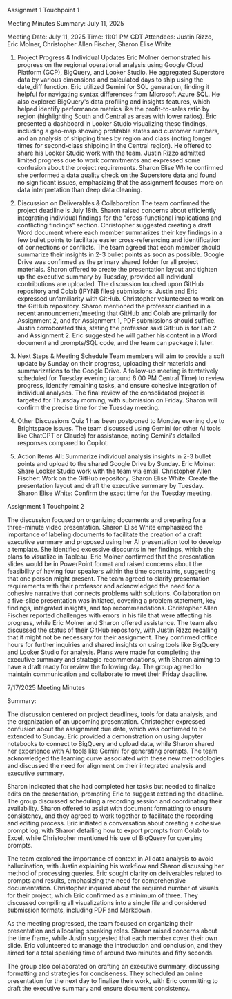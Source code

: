 Assignmet 1 Touchpoint 1

Meeting Minutes Summary: July 11, 2025

Meeting Date: July 11, 2025 Time: 11:01 PM CDT Attendees: Justin Rizzo, Eric Molner, Christopher Allen Fischer, Sharon Elise White

1. Project Progress & Individual Updates
Eric Molner demonstrated his progress on the regional operational analysis using Google Cloud Platform (GCP), BigQuery, and Looker Studio.
He aggregated Superstore data by various dimensions and calculated days to ship using the date_diff function.
Eric utilized Gemini for SQL generation, finding it helpful for navigating syntax differences from Microsoft Azure SQL.
He also explored BigQuery's data profiling and insights features, which helped identify performance metrics like the profit-to-sales ratio by region (highlighting South and Central as areas with lower ratios).
Eric presented a dashboard in Looker Studio visualizing these findings, including a geo-map showing profitable states and customer numbers, and an analysis of shipping times by region and class (noting longer times for second-class shipping in the Central region).
He offered to share his Looker Studio work with the team.
Justin Rizzo admitted limited progress due to work commitments and expressed some confusion about the project requirements.
Sharon Elise White confirmed she performed a data quality check on the Superstore data and found no significant issues, emphasizing that the assignment focuses more on data interpretation than deep data cleaning.

2. Discussion on Deliverables & Collaboration
The team confirmed the project deadline is July 18th.
Sharon raised concerns about efficiently integrating individual findings for the "cross-functional implications and conflicting findings" section.
Christopher suggested creating a draft Word document where each member summarizes their key findings in a few bullet points to facilitate easier cross-referencing and identification of connections or conflicts.
The team agreed that each member should summarize their insights in 2-3 bullet points as soon as possible.
Google Drive was confirmed as the primary shared folder for all project materials.
Sharon offered to create the presentation layout and tighten up the executive summary by Tuesday, provided all individual contributions are uploaded.
The discussion touched upon GitHub repository and Colab (IPYNB files) submissions.
Justin and Eric expressed unfamiliarity with GitHub. Christopher volunteered to work on the GitHub repository.
Sharon mentioned the professor clarified in a recent announcement/meeting that GitHub and Colab are primarily for Assignment 2, and for Assignment 1, PDF submissions should suffice. Justin corroborated this, stating the professor said GitHub is for Lab 2 and Assignment 2. Eric suggested he will gather his content in a Word document and prompts/SQL code, and the team can package it later.

3. Next Steps & Meeting Schedule
Team members will aim to provide a soft update by Sunday on their progress, uploading their materials and summarizations to the Google Drive.
A follow-up meeting is tentatively scheduled for Tuesday evening (around 6:00 PM Central Time) to review progress, identify remaining tasks, and ensure cohesive integration of individual analyses.
The final review of the consolidated project is targeted for Thursday morning, with submission on Friday.
Sharon will confirm the precise time for the Tuesday meeting.

4. Other Discussions
Quiz 1 has been postponed to Monday evening due to Brightspace issues. The team discussed using Gemini (or other AI tools like ChatGPT or Claude) for assistance, noting Gemini's detailed responses compared to Copilot.

5. Action Items
All: Summarize individual analysis insights in 2-3 bullet points and upload to the shared Google Drive by Sunday.
Eric Molner: Share Looker Studio work with the team via email.
Christopher Allen Fischer: Work on the GitHub repository.
Sharon Elise White: Create the presentation layout and draft the executive summary by Tuesday.
Sharon Elise White: Confirm the exact time for the Tuesday meeting.

Assignment 1 Touchpoint 2

The discussion focused on organizing documents and preparing for a three-minute video presentation. Sharon Elise White emphasized the importance of labeling documents to facilitate the creation of a draft executive summary and proposed using her AI presentation tool to develop a template. She identified excessive discounts in her findings, which she plans to visualize in Tableau.
Eric Molner confirmed that the presentation slides would be in PowerPoint format and raised concerns about the feasibility of having four speakers within the time constraints, suggesting that one person might present. The team agreed to clarify presentation requirements with their professor and acknowledged the need for a cohesive narrative that connects problems with solutions.
Collaboration on a five-slide presentation was initiated, covering a problem statement, key findings, integrated insights, and top recommendations. Christopher Allen Fischer reported challenges with errors in his file that were affecting his progress, while Eric Molner and Sharon offered assistance. The team also discussed the status of their GitHub repository, with Justin Rizzo recalling that it might not be necessary for their assignment.
They confirmed office hours for further inquiries and shared insights on using tools like BigQuery and Looker Studio for analysis. Plans were made for completing the executive summary and strategic recommendations, with Sharon aiming to have a draft ready for review the following day. The group agreed to maintain communication and collaborate to meet their Friday deadline.



7/17/2025 Meeting Minutes

Summary:

The discussion centered on project deadlines, tools for data analysis, and the organization of an upcoming presentation. Christopher expressed confusion about the assignment due date, which was confirmed to be extended to Sunday. Eric provided a demonstration on using Jupyter notebooks to connect to BigQuery and upload data, while Sharon shared her experience with AI tools like Gemini for generating prompts. The team acknowledged the learning curve associated with these new methodologies and discussed the need for alignment on their integrated analysis and executive summary.

Sharon indicated that she had completed her tasks but needed to finalize edits on the presentation, prompting Eric to suggest extending the deadline. The group discussed scheduling a recording session and coordinating their availability. Sharon offered to assist with document formatting to ensure consistency, and they agreed to work together to facilitate the recording and editing process. Eric initiated a conversation about creating a cohesive prompt log, with Sharon detailing how to export prompts from Colab to Excel, while Christopher mentioned his use of BigQuery for querying prompts.

The team explored the importance of context in AI data analysis to avoid hallucination, with Justin explaining his workflow and Sharon discussing her method of processing queries. Eric sought clarity on deliverables related to prompts and results, emphasizing the need for comprehensive documentation. Christopher inquired about the required number of visuals for their project, which Eric confirmed as a minimum of three. They discussed compiling all visualizations into a single file and considered submission formats, including PDF and Markdown.

As the meeting progressed, the team focused on organizing their presentation and allocating speaking roles. Sharon raised concerns about the time frame, while Justin suggested that each member cover their own slide. Eric volunteered to manage the introduction and conclusion, and they aimed for a total speaking time of around two minutes and fifty seconds.

The group also collaborated on crafting an executive summary, discussing formatting and strategies for conciseness. They scheduled an online presentation for the next day to finalize their work, with Eric committing to draft the executive summary and ensure document consistency.
